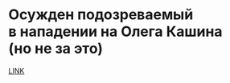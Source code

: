 # Осужден подозреваемый в нападении на Олега Кашина (но не за это)



[LINK](https://varlamov.ru/3643612.html)
